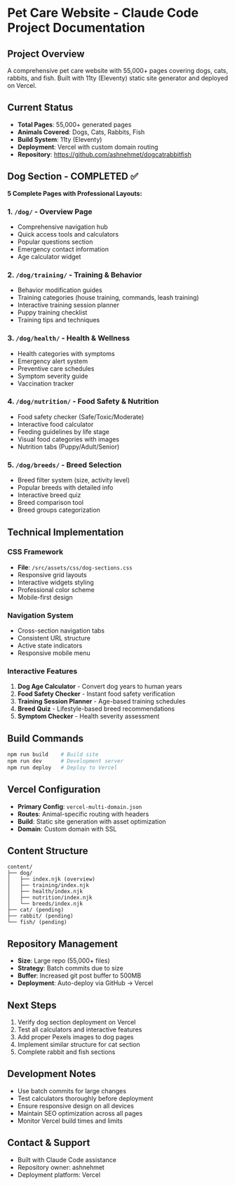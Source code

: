 # Pet Care Website - Claude Code Project Documentation

## Project Overview
A comprehensive pet care website with 55,000+ pages covering dogs, cats, rabbits, and fish. Built with 11ty (Eleventy) static site generator and deployed on Vercel.

## Current Status
- **Total Pages**: 55,000+ generated pages
- **Animals Covered**: Dogs, Cats, Rabbits, Fish  
- **Build System**: 11ty (Eleventy)
- **Deployment**: Vercel with custom domain routing
- **Repository**: https://github.com/ashnehmet/dogcatrabbitfish

## Dog Section - COMPLETED ✅
**5 Complete Pages with Professional Layouts:**

### 1. `/dog/` - Overview Page
- Comprehensive navigation hub
- Quick access tools and calculators
- Popular questions section
- Emergency contact information
- Age calculator widget

### 2. `/dog/training/` - Training & Behavior
- Behavior modification guides
- Training categories (house training, commands, leash training)
- Interactive training session planner
- Puppy training checklist
- Training tips and techniques

### 3. `/dog/health/` - Health & Wellness
- Health categories with symptoms
- Emergency alert system
- Preventive care schedules
- Symptom severity guide
- Vaccination tracker

### 4. `/dog/nutrition/` - Food Safety & Nutrition
- Food safety checker (Safe/Toxic/Moderate)
- Interactive food calculator
- Feeding guidelines by life stage
- Visual food categories with images
- Nutrition tabs (Puppy/Adult/Senior)

### 5. `/dog/breeds/` - Breed Selection
- Breed filter system (size, activity level)
- Popular breeds with detailed info
- Interactive breed quiz
- Breed comparison tool
- Breed groups categorization

## Technical Implementation

### CSS Framework
- **File**: `/src/assets/css/dog-sections.css`
- Responsive grid layouts
- Interactive widgets styling
- Professional color scheme
- Mobile-first design

### Navigation System
- Cross-section navigation tabs
- Consistent URL structure
- Active state indicators
- Responsive mobile menu

### Interactive Features
1. **Dog Age Calculator** - Convert dog years to human years
2. **Food Safety Checker** - Instant food safety verification
3. **Training Session Planner** - Age-based training schedules
4. **Breed Quiz** - Lifestyle-based breed recommendations
5. **Symptom Checker** - Health severity assessment

## Build Commands
```bash
npm run build    # Build site
npm run dev      # Development server
npm run deploy   # Deploy to Vercel
```

## Vercel Configuration
- **Primary Config**: `vercel-multi-domain.json`
- **Routes**: Animal-specific routing with headers
- **Build**: Static site generation with asset optimization
- **Domain**: Custom domain with SSL

## Content Structure
```
content/
├── dog/
│   ├── index.njk (overview)
│   ├── training/index.njk
│   ├── health/index.njk  
│   ├── nutrition/index.njk
│   └── breeds/index.njk
├── cat/ (pending)
├── rabbit/ (pending)
└── fish/ (pending)
```

## Repository Management
- **Size**: Large repo (55,000+ files)
- **Strategy**: Batch commits due to size
- **Buffer**: Increased git post buffer to 500MB
- **Deployment**: Auto-deploy via GitHub → Vercel

## Next Steps
1. Verify dog section deployment on Vercel
2. Test all calculators and interactive features
3. Add proper Pexels images to dog pages
4. Implement similar structure for cat section
5. Complete rabbit and fish sections

## Development Notes
- Use batch commits for large changes
- Test calculators thoroughly before deployment
- Ensure responsive design on all devices
- Maintain SEO optimization across all pages
- Monitor Vercel build times and limits

## Contact & Support
- Built with Claude Code assistance
- Repository owner: ashnehmet
- Deployment platform: Vercel